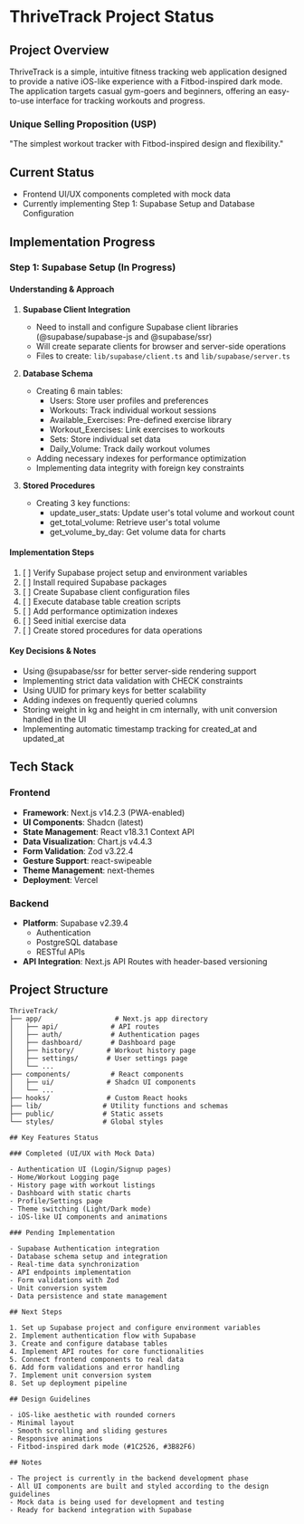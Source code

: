 # ThriveTrack Project Status

## Project Overview

ThriveTrack is a simple, intuitive fitness tracking web application designed to provide a native iOS-like experience with a Fitbod-inspired dark mode. The application targets casual gym-goers and beginners, offering an easy-to-use interface for tracking workouts and progress.

### Unique Selling Proposition (USP)

"The simplest workout tracker with Fitbod-inspired design and flexibility."

## Current Status

- Frontend UI/UX components completed with mock data
- Currently implementing Step 1: Supabase Setup and Database Configuration

## Implementation Progress

### Step 1: Supabase Setup (In Progress)

#### Understanding & Approach

1. **Supabase Client Integration**

   - Need to install and configure Supabase client libraries (@supabase/supabase-js and @supabase/ssr)
   - Will create separate clients for browser and server-side operations
   - Files to create: `lib/supabase/client.ts` and `lib/supabase/server.ts`

2. **Database Schema**

   - Creating 6 main tables:
     - Users: Store user profiles and preferences
     - Workouts: Track individual workout sessions
     - Available_Exercises: Pre-defined exercise library
     - Workout_Exercises: Link exercises to workouts
     - Sets: Store individual set data
     - Daily_Volume: Track daily workout volumes
   - Adding necessary indexes for performance optimization
   - Implementing data integrity with foreign key constraints

3. **Stored Procedures**
   - Creating 3 key functions:
     - update_user_stats: Update user's total volume and workout count
     - get_total_volume: Retrieve user's total volume
     - get_volume_by_day: Get volume data for charts

#### Implementation Steps

1. [ ] Verify Supabase project setup and environment variables
2. [ ] Install required Supabase packages
3. [ ] Create Supabase client configuration files
4. [ ] Execute database table creation scripts
5. [ ] Add performance optimization indexes
6. [ ] Seed initial exercise data
7. [ ] Create stored procedures for data operations

#### Key Decisions & Notes

- Using @supabase/ssr for better server-side rendering support
- Implementing strict data validation with CHECK constraints
- Using UUID for primary keys for better scalability
- Adding indexes on frequently queried columns
- Storing weight in kg and height in cm internally, with unit conversion handled in the UI
- Implementing automatic timestamp tracking for created_at and updated_at

## Tech Stack

### Frontend

- **Framework**: Next.js v14.2.3 (PWA-enabled)
- **UI Components**: Shadcn (latest)
- **State Management**: React v18.3.1 Context API
- **Data Visualization**: Chart.js v4.4.3
- **Form Validation**: Zod v3.22.4
- **Gesture Support**: react-swipeable
- **Theme Management**: next-themes
- **Deployment**: Vercel

### Backend

- **Platform**: Supabase v2.39.4
  - Authentication
  - PostgreSQL database
  - RESTful APIs
- **API Integration**: Next.js API Routes with header-based versioning

## Project Structure

```
ThriveTrack/
├── app/                  # Next.js app directory
│   ├── api/             # API routes
│   ├── auth/            # Authentication pages
│   ├── dashboard/       # Dashboard page
│   ├── history/        # Workout history page
│   ├── settings/       # User settings page
│   └── ...
├── components/          # React components
│   ├── ui/             # Shadcn UI components
│   └── ...
├── hooks/              # Custom React hooks
├── lib/               # Utility functions and schemas
├── public/            # Static assets
└── styles/            # Global styles

## Key Features Status

### Completed (UI/UX with Mock Data)

- Authentication UI (Login/Signup pages)
- Home/Workout Logging page
- History page with workout listings
- Dashboard with static charts
- Profile/Settings page
- Theme switching (Light/Dark mode)
- iOS-like UI components and animations

### Pending Implementation

- Supabase Authentication integration
- Database schema setup and integration
- Real-time data synchronization
- API endpoints implementation
- Form validations with Zod
- Unit conversion system
- Data persistence and state management

## Next Steps

1. Set up Supabase project and configure environment variables
2. Implement authentication flow with Supabase
3. Create and configure database tables
4. Implement API routes for core functionalities
5. Connect frontend components to real data
6. Add form validations and error handling
7. Implement unit conversion system
8. Set up deployment pipeline

## Design Guidelines

- iOS-like aesthetic with rounded corners
- Minimal layout
- Smooth scrolling and sliding gestures
- Responsive animations
- Fitbod-inspired dark mode (#1C2526, #3B82F6)

## Notes

- The project is currently in the backend development phase
- All UI components are built and styled according to the design guidelines
- Mock data is being used for development and testing
- Ready for backend integration with Supabase
```
